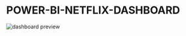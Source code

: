 # POWER-BI-NETFLIX-DASHBOARD

![dashboard preview](https://github.com/user-attachments/assets/0a6f55b7-00c2-4d10-82ff-02f1a7f0c00f)
